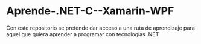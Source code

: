 # Aprende-.NET-C--Xamarin-WPF
Con este repositorio se pretende dar acceso a una ruta de aprendizaje para aquel que quiera aprender a programar con tecnologías .NET
